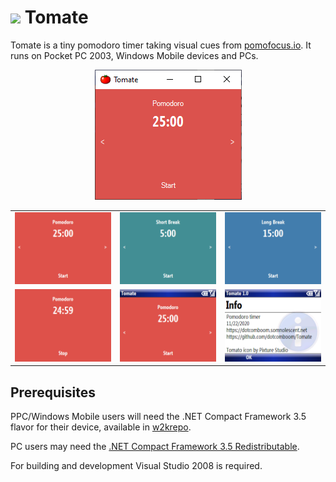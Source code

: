 # ![](https://icons.iconarchive.com/icons/pixture/vegetable/32/Tomato-icon.png) Tomate
Tomate is a tiny pomodoro timer taking visual cues from [pomofocus.io](https://pomofocus.io/). It runs on Pocket PC 2003, Windows Mobile devices and PCs.

<p align="center">
  <img alt="Running on Windows 10" src="https://github.com/dotcomboom/Tomate/blob/master/Screenshots/desktop.png?raw=true">
</p>

|                 |                 |                 |
| --------------- | --------------- | --------------- |
| ![Pomodoro](https://github.com/dotcomboom/Tomate/blob/master/Screenshots/pomodoro.png?raw=true) | ![Short Break](https://github.com/dotcomboom/Tomate/blob/master/Screenshots/short_break.png?raw=true) | ![Long Break](https://github.com/dotcomboom/Tomate/blob/master/Screenshots/long_break.png?raw=true) |
| ![Timer active](https://github.com/dotcomboom/Tomate/blob/master/Screenshots/timer_active.png?raw=true) | ![Status bar displayed (right soft key)](https://github.com/dotcomboom/Tomate/blob/master/Screenshots/status_shown.png?raw=true) | ![Info message box (left soft key)](https://github.com/dotcomboom/Tomate/blob/master/Screenshots/info.png?raw=true) |

## Prerequisites
PPC/Windows Mobile users will need the .NET Compact Framework 3.5 flavor for their device, available in [w2krepo](https://w2krepo.somnolescent.net/Windows%20Mobile/).

PC users may need the [.NET Compact Framework 3.5 Redistributable](https://www.microsoft.com/en-us/download/details.aspx?id=65).

For building and development Visual Studio 2008 is required.
